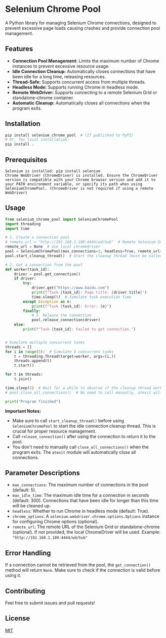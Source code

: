 # Selenium Chrome Pool

A Python library for managing Selenium Chrome connections, designed to prevent excessive page loads causing crashes and provide connection pool management.

## Features

*   **Connection Pool Management:** Limits the maximum number of Chrome instances to prevent excessive resource usage.
*   **Idle Connection Cleanup:** Automatically closes connections that have been idle for a long time, releasing resources.
*   **Thread-Safe:** Supports concurrent access from multiple threads.
*   **Headless Mode:** Supports running Chrome in headless mode.
*   **Remote WebDriver:** Supports connecting to a remote Selenium Grid or standalone-chrome container.
*   **Automatic Cleanup:** Automatically closes all connections when the program exits.

## Installation

```bash
pip install selenium_chrome_pool  # (If published to PyPI)
# Or, for local installation:
pip install .
```

## Prerequisites

```
Selenium is installed: pip install selenium
Chrome WebDriver (ChromeDriver) is installed. Ensure the ChromeDriver version is compatible with your Chrome browser version and add it to your PATH environment variable, or specify its path when using SeleniumChromePool. (ChromeDriver is not required if using a remote WebDriver)
```

## Usage

```python
from selenium_chrome_pool import SeleniumChromePool
import threading
import time

# 1. Create a connection pool
# remote_url = "http://192.168.1.100:4444/wd/hub"  # Remote Selenium Grid address (optional)
remote_url = None  # Use local chromedriver
pool = SeleniumChromePool(max_connections=3, headless=True, remote_url=remote_url)
pool.start_cleanup_thread()  # Start the cleanup thread (must be called)

# 2. Get a connection from the pool
def worker(task_id):
    driver = pool.get_connection()
    if driver:
        try:
            driver.get("https://www.baidu.com")
            print(f"Task {task_id}: Page title: {driver.title}")
            time.sleep(5)  # Simulate task execution time
        except Exception as e:
            print(f"Task {task_id}: Error: {e}")
        finally:
            # 3. Release the connection
            pool.release_connection(driver)
    else:
        print(f"Task {task_id}: Failed to get connection.")


# Simulate multiple concurrent tasks
threads = []
for i in range(5):  # Simulate 5 concurrent tasks
    t = threading.Thread(target=worker, args=(i,))
    threads.append(t)
    t.start()

for t in threads:
    t.join()

time.sleep(5)  # Wait for a while to observe if the cleanup thread works
# pool.close_all_connections()  # No need to call manually, atexit will handle it

print("Program finished")
```

**Important Notes:**

*   Make sure to call `start_cleanup_thread()` before using `SeleniumChromePool` to start the idle connection cleanup thread.  This is crucial for proper resource management.
*   Call `release_connection()` after using the connection to return it to the pool.
*   You don't need to manually call `close_all_connections()` when the program exits. The `atexit` module will automatically close all connections.

## Parameter Descriptions

*   `max_connections`: The maximum number of connections in the pool (default: 5).
*   `max_idle_time`: The maximum idle time for a connection in seconds (default: 300). Connections that have been idle for longer than this time will be cleaned up.
*   `headless`: Whether to run Chrome in headless mode (default: True).
*   `chrome_options`: A `selenium.webdriver.chrome.options.Options` instance for configuring Chrome options (optional).
*   `remote_url`: The remote URL of the Selenium Grid or standalone-chrome (optional). If not provided, the local ChromeDriver will be used.  Example: `"http://192.168.1.100:4444/wd/hub"`

## Error Handling

If a connection cannot be retrieved from the pool, the `get_connection()` method will return `None`.  Make sure to check if the connection is valid before using it.

## Contributing

Feel free to submit issues and pull requests!

## License

[MIT](LICENSE)